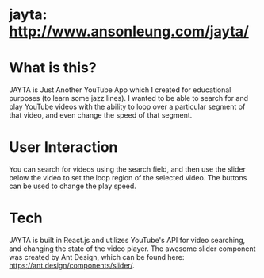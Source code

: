 # jayta: <a href="http://www.ansonleung.com/jayta/" target="_blank">http://www.ansonleung.com/jayta/</a>

# What is this?
JAYTA is Just Another YouTube App which I created for educational purposes (to learn some jazz lines). I wanted to be able to search for and play YouTube videos with the ability to loop over a particular segment of that video, and even change the speed of that segment.

# User Interaction
You can search for videos using the search field, and then use the slider below the video to set the loop region of the selected video. The buttons can be used to change the play speed.

# Tech
JAYTA is built in React.js and utilizes YouTube's API for video searching, and changing the state of the video player. The awesome slider component was created by Ant Design, which can be found here: https://ant.design/components/slider/.
